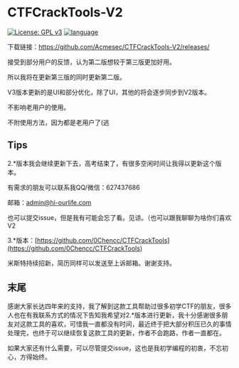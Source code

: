 # CTFCrackTools-V2
[![License: GPL v3](https://img.shields.io/badge/License-GPL%20v3-blue.svg)](https://raw.githubusercontent.com/0Chencc/CTFCrackTools/master/doc/LICENSE)
[![language](https://img.shields.io/badge/language-java-orange.svg)](https://github.com/0Chencc/CTFCrackTools/)

下载链接：https://github.com/Acmesec/CTFCrackTools-V2/releases/

接受到部分用户的反馈，认为第二版想较于第三版更加好用。

所以我将在更新第三版的同时更新第二版。

V3版本更新的是UI和部分优化，除了UI，其他的将会逐步同步到V2版本。

不影响老用户的使用。

不附使用方法，因为都是老用户了(逃



## Tips

2.*版本我会继续更新下去，高考结束了，有很多空闲时间让我得以更新这个版本。

有需求的朋友可以联系我QQ/微信：627437686

邮箱：admin@hi-ourlife.com

也可以提交issue，但是我有可能会忘了看。见谅。（也可以跟我聊聊为啥你们喜欢V2

3.*版本：[https://github.com/0Chencc/CTFCrackTools](https://github.com/0Chencc/CTFCrackTools)

米斯特持续招新，简历同样可以发送至上诉邮箱。谢谢支持。

## 末尾

感谢大家长达四年来的支持，我了解到这款工具帮助过很多初学CTF的朋友，很多人也在有我联系方式的情况下告知我希望对2.*版本进行更新，我十分感谢很多朋友对这款工具的喜欢，可惜我一直都没有时间，最近终于把大部分积压已久的事情处理完，也终于可以继续恢复这款工具的更新，作者不会跑路，作者一直都在。

如果大家还有什么需要，可以尽管提交issue，这也是我初学编程的初衷，不忘初心，方得始终。
